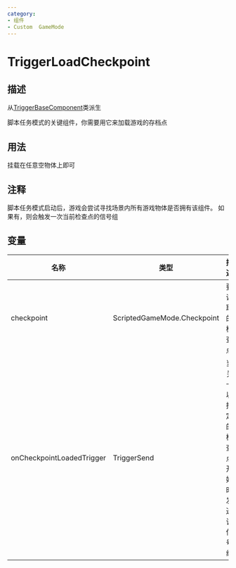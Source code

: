 ```yaml
---
category: 
- 组件
- Custom  GameMode
---
```

# TriggerLoadCheckpoint
## 描述
从[TriggerBaseComponent](./TriggerBaseComponent.md)类派生

脚本任务模式的关键组件，你需要用它来加载游戏的存档点
## 用法

挂载在任意空物体上即可

## 注释

脚本任务模式启动后，游戏会尝试寻找场景内所有游戏物体是否拥有该组件。
如果有，则会触发一次当前检查点的信号组

## 变量
| 名称 | 类型 | 描述 |
| ----------- | ----------- | ----------- |
| checkpoint | ScriptedGameMode.Checkpoint | 要读取的检查点 |  
| onCheckpointLoadedTrigger | TriggerSend | 当关卡以指定的检查点开始时发送该信号组 |  
